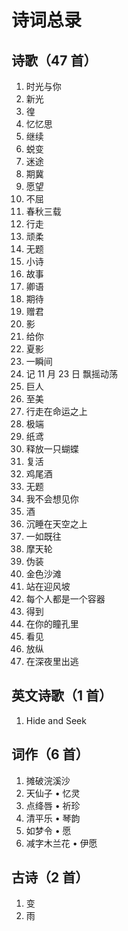 # 诗词总录

## 诗歌（47 首）

1. 时光与你
2. 新光
3. 徨
4. 忆忆思
5. 继续
6. 蜕变
7. 迷途
8. 期冀
9. 愿望
10. 不屈
11. 春秋三载
12. 行走
13. 顽柔
14. 无题
15. 小诗
16. 故事
17. 卿语
18. 期待
19. 赠君
20. 影
21. 给你
22. 夏影
23. 一瞬间
24. 记 11 月 23 日 飘摇动荡
25. 巨人
26. 至美
27. 行走在命运之上
28. 极端
29. 纸鸢
30. 释放一只蝴蝶
31. 复活
32. 鸡尾酒
33. 无题
34. 我不会想见你
35. 酒
36. 沉睡在天空之上
37. 一如既往
38. 摩天轮
39. 伪装
40. 金色沙滩
41. 站在迎风坡
42. 每个人都是一个容器
43. 得到
44. 在你的瞳孔里
45. 看见
46. 放纵
47. 在深夜里出逃

## 英文诗歌（1 首）

1. Hide and Seek

## 词作（6 首）

1. 摊破浣溪沙
2. 天仙子 • 忆灵
3. 点绛唇 • 祈珍
4. 清平乐 • 琴韵
5. 如梦令 • 愿
6. 减字木兰花 • 伊愿

## 古诗（2 首）

1. 变
2. 雨